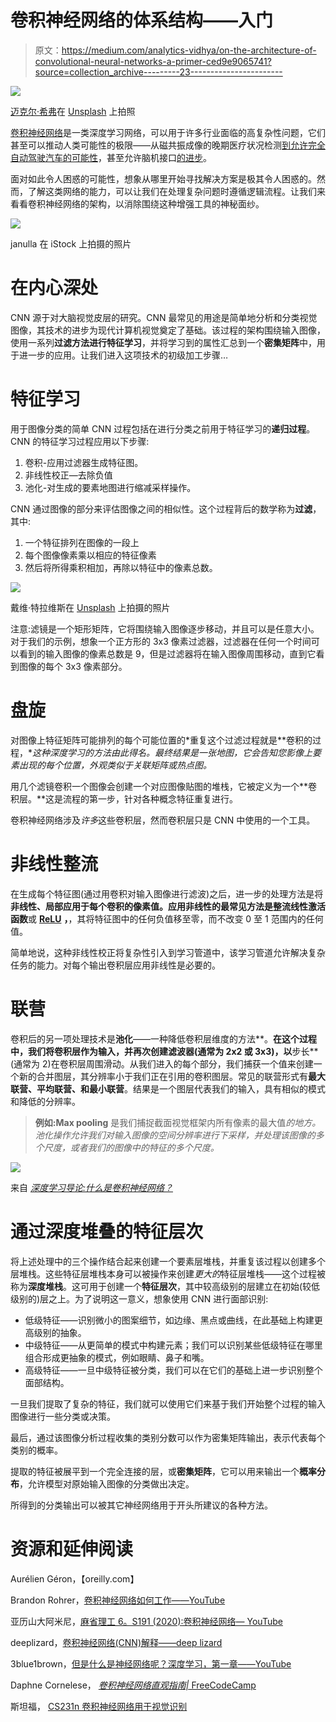 # 卷积神经网络的体系结构——入门

> 原文：<https://medium.com/analytics-vidhya/on-the-architecture-of-convolutional-neural-networks-a-primer-ced9e9065741?source=collection_archive---------23----------------------->

![](img/9150a75e7cb4c34245da84cbc3ed3072.png)

[迈克尔·希弗](https://unsplash.com/@michael_schiffer_design?utm_source=unsplash&utm_medium=referral&utm_content=creditCopyText)在 [Unsplash](https://unsplash.com/?utm_source=unsplash&utm_medium=referral&utm_content=creditCopyText) 上拍照

[卷积神经网络](https://en.wikipedia.org/wiki/Convolutional_neural_network)是一类深度学习网络，可以用于许多行业面临的高复杂性问题，它们甚至可以推动人类可能性的极限——从磁共振成像的晚期医疗状况检测[到允许完全自动驾驶汽车的可能性](https://mike-flanagan.medium.com/curiosity-inspiring-innovation-74b051f9e14e)，甚至允许脑机接口[的进步](https://ieeexplore.ieee.org/document/9176228)。

面对如此令人困惑的可能性，想象从哪里开始寻找解决方案是极其令人困惑的。然而，了解这类网络的能力，可以让我们在处理复杂问题时遵循逻辑流程。让我们来看看卷积神经网络的架构，以消除围绕这种增强工具的神秘面纱。

![](img/d51fec5700678e4748a674c133debaa2.png)

janulla 在 iStock 上拍摄的照片

# 在内心深处

CNN 源于对大脑视觉皮层的研究。CNN 最常见的用途是简单地分析和分类视觉图像，其技术的进步为现代计算机视觉奠定了基础。该过程的架构围绕输入图像，使用一系列**过滤方法进行特征学习**，并将学习到的属性汇总到一个**密集矩阵**中，用于进一步的应用。让我们进入这项技术的初级加工步骤…

# 特征学习

用于图像分类的简单 CNN 过程包括在进行分类之前用于特征学习的**递归过程**。CNN 的特征学习过程应用以下步骤:

1.  卷积-应用过滤器生成特征图。
2.  非线性校正—去除负值
3.  池化-对生成的要素地图进行缩减采样操作。

CNN 通过图像的部分来评估图像之间的相似性。这个过程背后的数学称为**过滤**，其中:

1.  一个特征排列在图像的一段上
2.  每个图像像素乘以相应的特征像素
3.  然后将所得乘积相加，再除以特征中的像素总数。

![](img/f10ffe850835952fa33943a8cbd017a0.png)

戴维·特拉维斯在 [Unsplash](https://unsplash.com/?utm_source=unsplash&utm_medium=referral&utm_content=creditCopyText) 上拍摄的照片

注意:滤镜是一个矩形矩阵，它将围绕输入图像逐步移动，并且可以是任意大小。对于我们的示例，想象一个正方形的 3x3 像素过滤器，过滤器在任何一个时间可以看到的输入图像的像素总数是 9，但是过滤器将在输入图像周围移动，直到它看到图像的每个 3x3 像素部分。

# 盘旋

对图像上特征矩阵可能排列的每个可能位置的*重复这个过滤过程就是**卷积的过程，**这种深度学习的方法由此得名。最终结果是一张地图，它会告知您影像上要素出现的每个位置，外观类似于关联矩阵或热点图。*

用几个滤镜卷积一个图像会创建一个对应图像贴图的堆栈，它被定义为一个**卷积层。**这是流程的第一步，针对各种概念特征重复进行。

卷积神经网络涉及*许多*这些卷积层，然而卷积层只是 CNN 中使用的一个工具。

# 非线性整流

在生成每个特征图(通过用卷积对输入图像进行滤波)之后，进一步的处理方法是将**非线性、**局部应用于每个卷积的像素值。应用非线性的最常见方法是**整流线性激活函数**或 [**ReLU**](https://machinelearningmastery.com/rectified-linear-activation-function-for-deep-learning-neural-networks/) **，**，其将特征图中的任何负值移至零，而不改变 0 至 1 范围内的任何值。

简单地说，这种非线性校正将复杂性引入到学习管道中，该学习管道允许解决复杂任务的能力。对每个输出卷积层应用非线性是必要的。

# 联营

卷积后的另一项处理技术是**池化**——一种降低卷积层维度的方法**。**在这个过程中，我们将卷积层作为输入，并再次创建滤波器(通常为 2x2 或 3x3)，以**步长**(通常为 2)在卷积层周围滑动。从我们进入的每个部分，我们捕获一个值来创建一个新的合并图层，其分辨率小于我们正在引用的卷积图层。常见的联营形式有**最大联营、平均联营、**和**最小联营**。结果是一个图层代表我们的输入，具有相似的模式和降低的分辨率。

> **例如:Max pooling** 是我们捕捉截面视觉框架内所有像素的最大值*的地方。池化操作允许我们对输入图像的空间分辨率进行下采样，并处理该图像的多个尺度，或者我们的图像中的特征的多个尺度。*

![](img/187ee659a6c8b4bc217c1f076e484bfd.png)

来自 [*深度学习导论:什么是卷积神经网络？*](https://www.mathworks.com/videos/introduction-to-deep-learning-what-are-convolutional-neural-networks--1489512765771.html)

# 通过深度堆叠的特征层次

将上述处理中的三个操作结合起来创建一个要素层堆栈，并重复该过程以创建多个层堆栈。这些特征层堆栈本身可以被操作来创建*更大的*特征层堆栈——这个过程被称为**深度堆栈**。这可用于创建一个**特征层次**，其中较高级别的层建立在初始(较低级别的)层之上。为了说明这一意义，想象使用 CNN 进行面部识别:

*   低级特征——识别微小的图案细节，如边缘、黑点或曲线，在此基础上构建更高级别的抽象。
*   中级特征——从更简单的模式中构建元素；我们可以识别某些低级特征在哪里组合形成更抽象的模式，例如眼睛、鼻子和嘴。
*   高级特征——一旦中级特征被分类，我们可以在它们的基础上进一步识别整个面部结构。

一旦我们提取了复杂的特征，我们就可以使用它们来基于我们开始整个过程的输入图像进行一些分类或决策。

最后，通过该图像分析过程收集的类别分数可以作为密集矩阵输出，表示代表每个类别的概率。

提取的特征被展平到一个完全连接的层，或**密集矩阵**，它可以用来输出一个**概率分布**，允许模型对原始输入图像的分类做出决定。

所得到的分类输出可以被其它神经网络用于开头所建议的各种方法。

# 资源和延伸阅读

Aurélien Géron，【oreilly.com】

Brandon Rohrer，[卷积神经网络如何工作——YouTube](https://www.youtube.com/watch?v=FmpDIaiMIeA)

亚历山大阿米尼，[麻省理工 6。S191 (2020):卷积神经网络— YouTube](https://www.youtube.com/watch?v=iaSUYvmCekI)

deeplizard，[卷积神经网络(CNN)解释——deep lizard](https://deeplizard.com/learn/video/YRhxdVk_sIs)

3blue1brown，[但是什么是神经网络呢？深度学习，第一章——YouTube](https://www.youtube.com/watch?v=aircAruvnKk&vl=en)

Daphne Cornelese， [*卷积神经网络直观指南|* FreeCodeCamp](https://www.freecodecamp.org/news/an-intuitive-guide-to-convolutional-neural-networks-260c2de0a050/)

斯坦福， [CS231n 卷积神经网络用于视觉识别](https://cs231n.github.io/convolutional-networks/)
